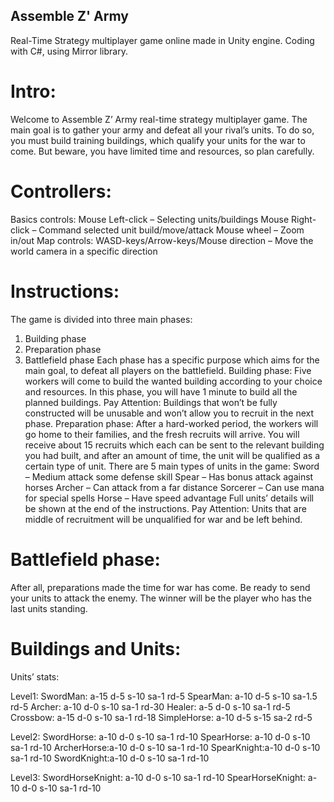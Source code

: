 ## Assemble Z' Army

Real-Time Strategy multiplayer game online made in Unity engine. Coding with C#, using
Mirror library.

# Intro:
Welcome to Assemble Z’ Army real-time strategy multiplayer game.
The main goal is to gather your army and defeat all your rival’s units.
To do so, you must build training buildings, which qualify your units for the war to come. 
But beware, you have limited time and resources, so plan carefully.

# Controllers:
Basics controls:
Mouse Left-click – Selecting units/buildings
Mouse Right-click – Command selected unit build/move/attack
Mouse wheel – Zoom in/out
Map controls:
WASD-keys/Arrow-keys/Mouse direction – Move the world camera in a specific direction


# Instructions:
The game is divided into three main phases:
1.	Building phase 
2.	Preparation phase
3.	Battlefield phase
Each phase has a specific purpose which aims for the main goal, to defeat all players on the battlefield.
Building phase:
Five workers will come to build the wanted building according to your choice and resources. 
In this phase, you will have 1 minute to build all the planned buildings.
Pay Attention: Buildings that won’t be fully constructed will be unusable and won’t allow you to recruit in the next phase.
Preparation phase:
After a hard-worked period, the workers will go home to their families, and the fresh recruits will arrive.
You will receive about 15 recruits which each can be sent to the relevant building you had built, and after an amount of time, the unit will be qualified as a certain type of unit.
There are 5 main types of units in the game:
Sword – Medium attack some defense skill
Spear – Has bonus attack against horses
Archer – Can attack from a far distance
Sorcerer – Can use mana for special spells
Horse – Have speed advantage
Full units’ details will be shown at the end of the instructions.
Pay Attention: Units that are middle of recruitment will be unqualified for war and be left behind.

# Battlefield phase:
After all, preparations made the time for war has come. Be ready to send your units to attack the enemy.
The winner will be the player who has the last units standing.

# Buildings and Units:

Units’ stats:

Level1:
SwordMan: a-15 d-5 s-10 sa-1 rd-5
SpearMan: a-10 d-5 s-10 sa-1.5 rd-5
Archer:   a-10 d-0 s-10 sa-1 rd-30
Healer:   a-5 d-0 s-10 sa-1 rd-5
Crossbow: a-15 d-0 s-10 sa-1 rd-18
SimpleHorse: a-10 d-5 s-15 sa-2 rd-5

Level2:
SwordHorse: a-10 d-0 s-10 sa-1 rd-10
SpearHorse: a-10 d-0 s-10 sa-1 rd-10
ArcherHorse:a-10 d-0 s-10 sa-1 rd-10
SpearKnight:a-10 d-0 s-10 sa-1 rd-10
SwordKnight:a-10 d-0 s-10 sa-1 rd-10

Level3:
SwordHorseKnight: a-10 d-0 s-10 sa-1 rd-10
SpearHorseKnight: a-10 d-0 s-10 sa-1 rd-10
